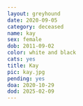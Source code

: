 ```yaml
---
layout: greyhound
date: 2020-09-05
category: deceased
name: kay
sex: female
dob: 2011-09-02
color: white and black
cats: yes
title: Kay
pic: kay.jpg
pending: yes
doa: 2020-10-29
dod: 2025-02-09
---
```


